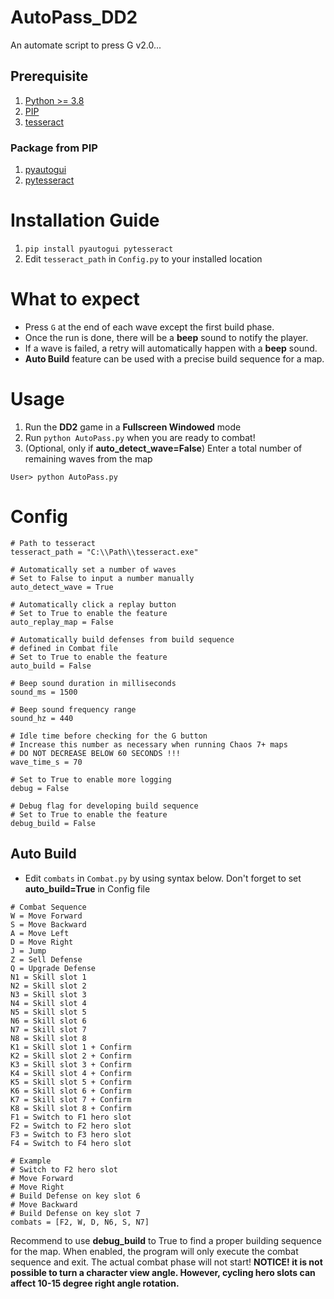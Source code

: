 # AutoPass_DD2
 An automate script to press G v2.0...

## Prerequisite

1. [Python >= 3.8](https://www.python.org/downloads/windows/)
2. [PIP](https://pip.pypa.io/en/stable/installation/)
3. [tesseract](https://github.com/UB-Mannheim/tesseract/wiki)

### Package from PIP
1. [pyautogui](https://pyautogui.readthedocs.io/en/latest/)
2. [pytesseract](https://pypi.org/project/pytesseract/)

# Installation Guide
1. `pip install pyautogui pytesseract`
2. Edit `tesseract_path` in `Config.py` to your installed location

# What to expect
- Press `G` at the end of each wave except the first build phase.
- Once the run is done, there will be a **beep** sound to notify the player.
- If a wave is failed, a retry will automatically happen with a **beep** sound.
- **Auto Build** feature can be used with a precise build sequence for a map. 

# Usage
1. Run the **DD2** game in a **Fullscreen Windowed** mode
2. Run `python AutoPass.py` when you are ready to combat!
3. (Optional, only if **auto_detect_wave=False**) Enter a total number of remaining waves from the map

```
User> python AutoPass.py

```

# Config
```
# Path to tesseract
tesseract_path = "C:\\Path\\tesseract.exe"

# Automatically set a number of waves
# Set to False to input a number manually
auto_detect_wave = True

# Automatically click a replay button
# Set to True to enable the feature
auto_replay_map = False

# Automatically build defenses from build sequence
# defined in Combat file
# Set to True to enable the feature
auto_build = False

# Beep sound duration in milliseconds
sound_ms = 1500

# Beep sound frequency range
sound_hz = 440

# Idle time before checking for the G button
# Increase this number as necessary when running Chaos 7+ maps
# DO NOT DECREASE BELOW 60 SECONDS !!!
wave_time_s = 70

# Set to True to enable more logging
debug = False

# Debug flag for developing build sequence
# Set to True to enable the feature
debug_build = False
```

## Auto Build
- Edit `combats` in `Combat.py` by using syntax below. Don't forget to set **auto_build=True** in Config file
```
# Combat Sequence
W = Move Forward
S = Move Backward
A = Move Left
D = Move Right
J = Jump
Z = Sell Defense
Q = Upgrade Defense
N1 = Skill slot 1
N2 = Skill slot 2
N3 = Skill slot 3
N4 = Skill slot 4
N5 = Skill slot 5
N6 = Skill slot 6
N7 = Skill slot 7
N8 = Skill slot 8
K1 = Skill slot 1 + Confirm
K2 = Skill slot 2 + Confirm
K3 = Skill slot 3 + Confirm
K4 = Skill slot 4 + Confirm
K5 = Skill slot 5 + Confirm
K6 = Skill slot 6 + Confirm
K7 = Skill slot 7 + Confirm
K8 = Skill slot 8 + Confirm
F1 = Switch to F1 hero slot
F2 = Switch to F2 hero slot
F3 = Switch to F3 hero slot
F4 = Switch to F4 hero slot

# Example
# Switch to F2 hero slot
# Move Forward
# Move Right
# Build Defense on key slot 6
# Move Backward
# Build Defense on key slot 7
combats = [F2, W, D, N6, S, N7]
```

Recommend to use **debug_build** to True to find a proper building sequence for the map.
When enabled, the program will only execute the combat sequence and exit. The actual combat phase will not start!
**NOTICE! it is not possible to turn a character view angle. However, cycling hero slots can affect 10-15 degree right angle rotation.**